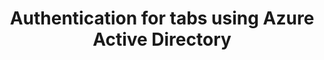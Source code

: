 ---
title: Authentication for tabs using Azure Active Directory
description: Describes authentication in Teams and how to use it in your tabs
keywords: teams authentication tabs AAD
ms.date: 01/10/2018
---